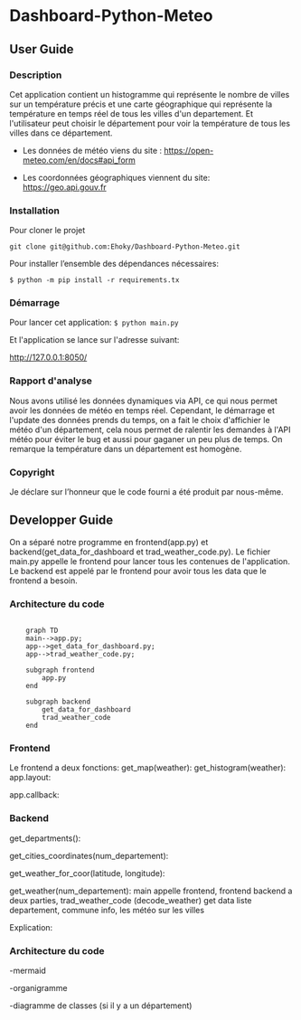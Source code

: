 # Dashboard-Python-Meteo

## User Guide

### Description

Cet application contient un histogramme qui représente le nombre de villes sur un température précis et une carte géographique qui représente la température en temps réel de tous les villes d'un departement.
Et l'utilisateur peut choisir le département pour voir la température de tous les villes dans ce département. 

- Les données de météo viens du site :
https://open-meteo.com/en/docs#api_form

- Les coordonnées géographiques viennent du site: https://geo.api.gouv.fr

### Installation

Pour cloner le projet 

``git clone git@github.com:Ehoky/Dashboard-Python-Meteo.git``

Pour installer l’ensemble des dépendances nécessaires:

``$ python -m pip install -r requirements.tx``

### Démarrage 

Pour lancer cet application:
``$ python main.py``

Et l'application se lance sur l'adresse suivant:

http://127.0.0.1:8050/

### Rapport d'analyse

Nous avons utilisé les données dynamiques via API, ce qui nous permet avoir les données de météo en temps réel. 
Cependant, le démarrage et l'update des données prends du temps, on a fait le choix d'affichier le météo d'un département, cela nous permet de ralentir les demandes à l'API météo pour éviter le bug et aussi pour gaganer un peu plus de temps.
On remarque la température dans un département est homogène. 

### Copyright

Je déclare sur l’honneur que le code fourni a été produit par nous-même.



## Developper Guide
On a séparé notre programme en frontend(app.py) et backend(get_data_for_dashboard et trad_weather_code.py).
Le fichier main.py appelle le frontend pour lancer tous les contenues de l'application. 
Le backend est appelé par le frontend pour avoir tous les data que le frontend a besoin. 

### Architecture du code
```mermaid 

    graph TD
    main-->app.py;
    app-->get_data_for_dashboard.py;
    app-->trad_weather_code.py;

    subgraph frontend
        app.py
    end
    
    subgraph backend
        get_data_for_dashboard
        trad_weather_code
    end
```

### Frontend 
Le frontend a deux fonctions:
get_map(weather):
get_histogram(weather):
app.layout:

app.callback:

### Backend
get_departments():

get_cities_coordinates(num_departement):

get_weather_for_coor(latitude, longitude):


get_weather(num_departement):
main appelle frontend, frontend
backend a deux parties, trad_weather_code (decode_weather)
get data liste departement, commune info, les météo sur les villes 


Explication:
### Architecture du code

-mermaid

-organigramme

-diagramme de classes (si il y a un département)
